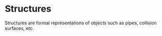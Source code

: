 # Structures

Structures are formal representations of objects such as pipes, collision surfaces, etc.